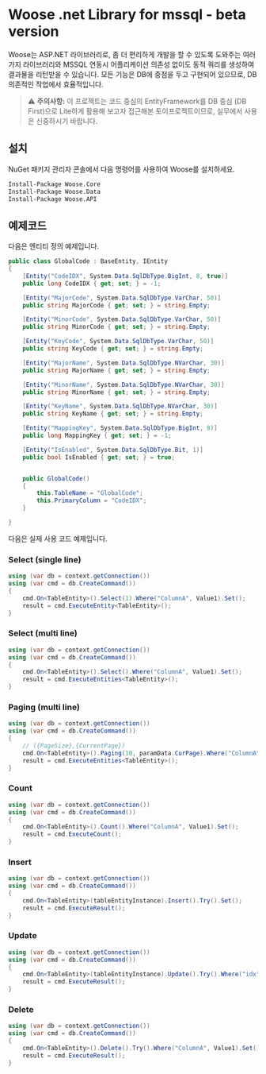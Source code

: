# Woose .net Library for mssql - beta version

Woose는 ASP.NET 라이브러리로, 좀 더 편리하게 개발을 할 수 있도록 도와주는 여러가지 라이브러리와
MSSQL 연동시 어플리케이션 의존성 없이도 동적 쿼리를 생성하여 결과물을 리턴받을 수 있습니다.
모든 기능은 DB에 중점을 두고 구현되어 있으므로, DB 의존적인 작업에서 효율적입니다.


> :warning: **주의사항:** 이 프로젝트는 코드 중심의 EntityFramework를 DB 중심 (DB First)으로 Lite하게 활용해 보고자 접근해본 토이프로젝트이므로, 실무에서 사용은 신중하시기 바랍니다.


## 설치

NuGet 패키지 관리자 콘솔에서 다음 명령어를 사용하여 Woose를 설치하세요.

```bash
Install-Package Woose.Core
Install-Package Woose.Data
Install-Package Woose.API
```

## 예제코드

다음은 엔티티 정의 예제입니다.

```csharp
public class GlobalCode : BaseEntity, IEntity
{
    [Entity("CodeIDX", System.Data.SqlDbType.BigInt, 8, true)]
    public long CodeIDX { get; set; } = -1;

    [Entity("MajorCode", System.Data.SqlDbType.VarChar, 50)]
    public string MajorCode { get; set; } = string.Empty;

    [Entity("MinorCode", System.Data.SqlDbType.VarChar, 50)]
    public string MinorCode { get; set; } = string.Empty;

    [Entity("KeyCode", System.Data.SqlDbType.VarChar, 50)]
    public string KeyCode { get; set; } = string.Empty;

    [Entity("MajorName", System.Data.SqlDbType.NVarChar, 30)]
    public string MajorName { get; set; } = string.Empty;

    [Entity("MinorName", System.Data.SqlDbType.NVarChar, 30)]
    public string MinorName { get; set; } = string.Empty;

    [Entity("KeyName", System.Data.SqlDbType.NVarChar, 30)]
    public string KeyName { get; set; } = string.Empty;

    [Entity("MappingKey", System.Data.SqlDbType.BigInt, 8)]
    public long MappingKey { get; set; } = -1;

    [Entity("IsEnabled", System.Data.SqlDbType.Bit, 1)]
    public bool IsEnabled { get; set; } = true;


    public GlobalCode()
    {
        this.TableName = "GlobalCode";
        this.PrimaryColumn = "CodeIDX";
    }

}
```


다음은 실제 사용 코드 예제입니다.


### Select (single line)

```csharp
using (var db = context.getConnection())
using (var cmd = db.CreateCommand())
{
    cmd.On<TableEntity>().Select(1).Where("ColumnA", Value1).Set();
    result = cmd.ExecuteEntity<TableEntity>();
}
```


### Select (multi line)

```csharp
using (var db = context.getConnection())
using (var cmd = db.CreateCommand())
{
	cmd.On<TableEntity>().Select().Where("ColumnA", Value1).Set();
	result = cmd.ExecuteEntities<TableEntity>();
}
```

### Paging (multi line)

```csharp
using (var db = context.getConnection())
using (var cmd = db.CreateCommand())
{
    // ({PageSize},{CurrentPage})
	cmd.On<TableEntity>().Paging(10, paramData.CurPage).Where("ColumnA", Value1).Set();
	result = cmd.ExecuteEntities<TableEntity>();
}
```


### Count

```csharp
using (var db = context.getConnection())
using (var cmd = db.CreateCommand())
{
	cmd.On<TableEntity>().Count().Where("ColumnA", Value1).Set();
	result = cmd.ExecuteCount();
}
```

### Insert

```csharp
using (var db = context.getConnection())
using (var cmd = db.CreateCommand())
{
	cmd.On<TableEntity>(tableEntityInstance).Insert().Try().Set();
	result = cmd.ExecuteResult();
}
```

### Update

```csharp
using (var db = context.getConnection())
using (var cmd = db.CreateCommand())
{
	cmd.On<TableEntity>(tableEntityInstance).Update().Try().Where("idx", tableEntityInstance.idx).Set();
	result = cmd.ExecuteResult();
}
```

### Delete

```csharp
using (var db = context.getConnection())
using (var cmd = db.CreateCommand())
{
	cmd.On<TableEntity>().Delete().Try().Where("ColumnA", Value1).Set();
	result = cmd.ExecuteResult();
}
```
